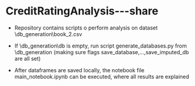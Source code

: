 # CreditRatingAnalysis---share
 
- Repository contains scripts o perform analysis on dataset \\db_generation\book_2.csv

- If \\db_generation\db is empty, run script generate_databases.py from \\db_generation (making sure flags save_database,...,save_imputed_db are all set)

- After dataframes are saved locally, the notebook file main_notebook.ipynb can be executed, where all results are explained
